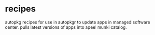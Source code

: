 # recipes
autopkg recipes for use in autopkgr to update apps in managed software center. pulls latest versions of apps into apeel munki catalog.
